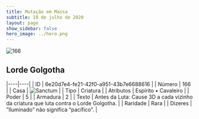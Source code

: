 ```yaml
---
title: Mutação em Massa
subtitle: 10 de julho de 2020
layout: page
show_sidebar: false
hero_image: ../hero.png
---
```


![166](https://cdn.keyforgegame.com/media/card_front/pt/479_166_VXMWR7MR5CW9_pt.png)

## Lorde Golgotha

|----|----|
| ID | 6e20d7e4-fe21-42f0-a951-43b7e6688616 |
| Número | 166 |
| Casa | ![Sanctum](https://archonarcana.com/images/thumb/c/c7/Sanctum.png/22px-Sanctum.png "Santuário") |
| Tipo | Criatura |
| Atributos | Espírito • Cavaleiro |
| Poder | 5 |
| Armadura | 2 |
| Texto | Antes da Luta: Cause 3D a cada vizinho da criatura que luta contra   o Lorde Golgotha. |
| Raridade | Rara |
| Dizeres | ”Iluminado” não significa “pacífico”. |

